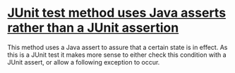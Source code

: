 # [JUnit test method uses Java asserts rather than a JUnit assertion](http://fb-contrib.sourceforge.net/bugdescriptions.html#UTAO_JUNIT_ASSERTION_ODDITIES_ASSERT_USED)

This method uses a Java assert to assure that a certain state is in effect. As this is
			a JUnit test it makes more sense to either check this condition with a JUnit assert, or allow
			a following exception to occur.